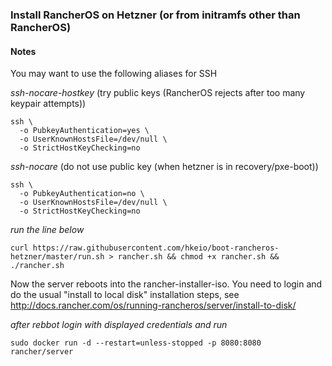 
### Install RancherOS on Hetzner (or from initramfs other than RancherOS)

#### Notes

You may want to use the following aliases for SSH

_ssh-nocare-hostkey_ (try public keys (RancherOS rejects after too many keypair attempts))
```
ssh \
  -o PubkeyAuthentication=yes \
  -o UserKnownHostsFile=/dev/null \
  -o StrictHostKeyChecking=no
```


_ssh-nocare_ (do not use public key (when hetzner is in recovery/pxe-boot))
```
ssh \
  -o PubkeyAuthentication=no \
  -o UserKnownHostsFile=/dev/null \
  -o StrictHostKeyChecking=no
```


_run the line below_
```
curl https://raw.githubusercontent.com/hkeio/boot-rancheros-hetzner/master/run.sh > rancher.sh && chmod +x rancher.sh && ./rancher.sh
```

Now the server reboots into the rancher-installer-iso. You need to login and do the usual "install to local disk" installation steps, see http://docs.rancher.com/os/running-rancheros/server/install-to-disk/

_after rebbot login with displayed credentials and run_

```
sudo docker run -d --restart=unless-stopped -p 8080:8080 rancher/server
```
